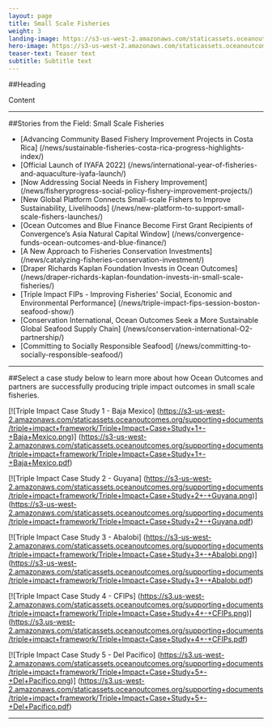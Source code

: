 ```yaml
---
layout: page
title: Small Scale Fisheries
weight: 3
landing-image: https://s3-us-west-2.amazonaws.com/staticassets.oceanoutcomes.org/rollover+images/our-work-hover.jpg
hero-image: https://s3-us-west-2.amazonaws.com/staticassets.oceanoutcomes.org/news+and+analysis/hero+images/convergence-funds-ocean-outcomes-and-blue-finance-hero.jpg
teaser-text: Teaser text
subtitle: Subtitle text
---
```

##Heading

Content

---
##Stories from the Field: Small Scale Fisheries

* [Advancing Community Based Fishery Improvement Projects in Costa Rica] (/news/sustainable-fisheries-costa-rica-progress-highlights-index/)
* [Official Launch of IYAFA 2022] (/news/international-year-of-fisheries-and-aquaculture-iyafa-launch/)
* [Now Addressing Social Needs in Fishery Improvement] (/news/fisheryprogress-social-policy-fishery-improvement-projects/)
* [New Global Platform Connects Small-scale Fishers to Improve Sustainability, Livelihoods] (/news/new-platform-to-support-small-scale-fishers-launches/)
* [Ocean Outcomes and Blue Finance Become First Grant Recipients of Convergence’s Asia Natural Capital Window] (/news/convergence-funds-ocean-outcomes-and-blue-finance/)
* [A New Approach to Fisheries Conservation Investments] (/news/catalyzing-fisheries-conservation-investment/)
* [Draper Richards Kaplan Foundation Invests in Ocean Outcomes] (/news/draper-richards-kaplan-foundation-invests-in-small-scale-fisheries/)
* [Triple Impact FIPs - Improving Fisheries' Social, Economic and Environmental Performance] (/news/triple-impact-fips-session-boston-seafood-show/)
* [Conservation International, Ocean Outcomes Seek a More Sustainable Global Seafood Supply Chain] (/news/conservation-international-O2-partnership/)
* [Committing to Socially Responsible Seafood] (/news/committing-to-socially-responsible-seafood/)

---

##Select a case study below to learn more about how Ocean Outcomes and partners are successfully producing triple impact outcomes in small scale fisheries.

[![Triple Impact Case Study 1 - Baja Mexico]
(https://s3-us-west-2.amazonaws.com/staticassets.oceanoutcomes.org/supporting+documents/triple+impact+framework/Triple+Impact+Case+Study+1+-+Baja+Mexico.png)] (https://s3-us-west-2.amazonaws.com/staticassets.oceanoutcomes.org/supporting+documents/triple+impact+framework/Triple+Impact+Case+Study+1+-+Baja+Mexico.pdf)

[![Triple Impact Case Study 2 - Guyana]
(https://s3-us-west-2.amazonaws.com/staticassets.oceanoutcomes.org/supporting+documents/triple+impact+framework/Triple+Impact+Case+Study+2+-+Guyana.png)] (https://s3-us-west-2.amazonaws.com/staticassets.oceanoutcomes.org/supporting+documents/triple+impact+framework/Triple+Impact+Case+Study+2+-+Guyana.pdf)

[![Triple Impact Case Study 3 - Abalobi]
(https://s3-us-west-2.amazonaws.com/staticassets.oceanoutcomes.org/supporting+documents/triple+impact+framework/Triple+Impact+Case+Study+3+-+Abalobi.png)] (https://s3-us-west-2.amazonaws.com/staticassets.oceanoutcomes.org/supporting+documents/triple+impact+framework/Triple+Impact+Case+Study+3+-+Abalobi.pdf)

[![Triple Impact Case Study 4 - CFIPs]
(https://s3.us-west-2.amazonaws.com/staticassets.oceanoutcomes.org/supporting+documents/triple+impact+framework/Triple+Impact+Case+Study+4+-+CFIPs.png)] (https://s3.us-west-2.amazonaws.com/staticassets.oceanoutcomes.org/supporting+documents/triple+impact+framework/Triple+Impact+Case+Study+4+-+CFIPs.pdf)

[![Triple Impact Case Study 5 - Del Pacifico]
(https://s3.us-west-2.amazonaws.com/staticassets.oceanoutcomes.org/supporting+documents/triple+impact+framework/Triple+Impact+Case+Study+5+-+Del+Pacifico.png)] (https://s3.us-west-2.amazonaws.com/staticassets.oceanoutcomes.org/supporting+documents/triple+impact+framework/Triple+Impact+Case+Study+5+-+Del+Pacifico.pdf)

-----
